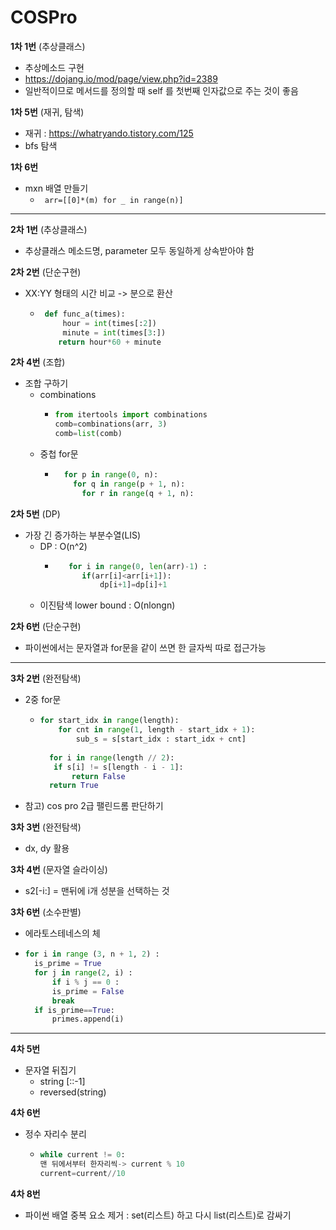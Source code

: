 # COSPro
**1차 1번** (추상클래스)
 - 추상메소드 구현
 - https://dojang.io/mod/page/view.php?id=2389
 - 일반적이므로 메서드를 정의할 때 self 를 첫번째 인자값으로 주는 것이 좋음

   
**1차 5번** (재귀, 탐색)
 - 재귀 :  https://whatryando.tistory.com/125
- bfs 탐색

   
   
**1차 6번**
- mxn 배열 만들기
  - ``` arr=[[0]*(m) for _ in range(n)]```
 __ __ __ __ __ __ __
**2차 1번** (추상클래스)
- 추상클래스 메소드명, parameter 모두 동일하게 상속받아야 함

**2차 2번** (단순구현)
- XX:YY 형태의 시간 비교 -> 분으로 환산
  - ```python
     def func_a(times):
	     hour = int(times[:2])
	     minute = int(times[3:])
      	return hour*60 + minute
    ```
**2차 4번** (조합)
- 조합 구하기
  - combinations
    - ```python
      from itertools import combinations
      comb=combinations(arr, 3)
      comb=list(comb)
      ```
  - 중첩 for문
 	- ```python
	    for p in range(0, n):
	      for q in range(p + 1, n):
    		for r in range(q + 1, n):
    	 ```
       
      
**2차 5번** (DP)
- 가장 긴 증가하는 부분수열(LIS)
  - DP  : O(n^2)
  	- ```python
    	 for i in range(0, len(arr)-1) :
        	if(arr[i]<arr[i+1]):
            	dp[i+1]=dp[i]+1
    	```
  - 이진탐색 lower bound : O(nlongn)

**2차 6번** (단순구현)
- 파이썬에서는 문자열과 for문을 같이 쓰면  한 글자씩 따로 접근가능


 __ __ __ __ __ __ __
**3차 2번** (완전탐색)
- 2중 for문
   - ```python
     for start_idx in range(length):
	     for cnt in range(1, length - start_idx + 1):
		     sub_s = s[start_idx : start_idx + cnt]
       
       for i in range(length // 2):
		if s[i] != s[length - i - 1]:
			return False
       return True
     ```
- 참고) cos pro 2급 팰린드롬 판단하기

**3차 3번** (완전탐색)
- dx, dy 활용

**3차 4번** (문자열 슬라이싱)
- s2[-i:] = 맨뒤에 i개 성분을 선택하는 것

**3차 6번** (소수판별)
- 에라토스테네스의 체
- ```python
  for i in range (3, n + 1, 2) :
  	is_prime = True
	for j in range(2, i) :
		if i % j == 0 :
		is_prime = False
		break
	if is_prime==True:
		primes.append(i)
  ```

 __ __ __ __ __ __ __
 **4차 5번**
 - 문자열 뒤집기
   - string [::-1]
   - reversed(string)
  
 **4차 6번**
 - 정수 자리수 분리
   - ```python
     while current != 0:
     맨 뒤에서부터 한자리씩-> current % 10
     current=current//10
     ```
**4차 8번**
- 파이썬 배열 중복 요소 제거 : set(리스트) 하고 다시 list(리스트)로 감싸기
